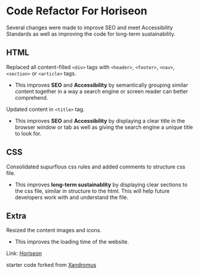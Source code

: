 # Code Refactor For Horiseon

Several changes were made to improve SEO and meet Accessibility Standards as well as improving the code for long-term sustainability.

## HTML
Replaced all content-filled `<div>` tags with `<header>`, `<footer>`, `<nav>`, `<section>` or `<article>` tags.
* This improves __SEO__ and __Accessibility__ by semantically grouping similar content together in a way a search engine or screen reader can better comprehend.

Updated content in `<title>` tag.
* This improves __SEO__ and __Accessibility__ by displaying a clear title in the browser window or tab as well as giving the search engine a unique title to look for.

## CSS
Consolidated supurflous css rules and added comments to structure css file.
* This improves __long-term sustainablity__ by displaying clear sections to the css file, similar in structure to the html. This will help future developers work with and understand the file.

## Extra
Resized the content images and icons.
* This improves the loading time of the website.


Link: [Horiseon](highdynamics.github.io/urban-octo-telegram-refactor)


starter code forked from [Xandromus](https://github.com/Xandromus)